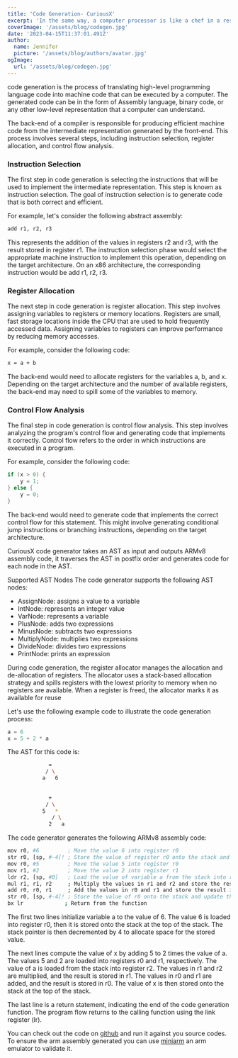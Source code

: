 ```yaml
---
title: 'Code Generation- CuriousX'
excerpt: 'In the same way, a computer processor is like a chef in a restaurant kitchen, and registers are like the small work area where the processor can keep the data it needs to work with most frequently'
coverImage: '/assets/blog/codegen.jpg'
date: '2023-04-15T11:37:01.491Z'
author:
  name: Jennifer
  picture: '/assets/blog/authors/avatar.jpg'
ogImage:
  url: '/assets/blog/codegen.jpg'
---
```


code generation is the process of translating high-level programming language code into machine code that can be executed by a computer. The generated code can be in the form of Assembly language, binary code, or any other low-level representation that a computer can understand.

The back-end of a compiler is responsible for producing efficient machine code from the intermediate representation generated by the front-end. This process involves several steps, including instruction selection, register allocation, and control flow analysis.

### Instruction Selection

The first step in code generation is selecting the instructions that will be used to implement the intermediate representation. This step is known as instruction selection. The goal of instruction selection is to generate code that is both correct and efficient.

For example, let's consider the following abstract assembly:
```sh
add r1, r2, r3
```

This represents the addition of the values in registers r2 and r3, with the result stored in register r1. The instruction selection phase would select the appropriate machine instruction to implement this operation, depending on the target architecture. On an x86 architecture, the corresponding instruction would be add r1, r2, r3.

### Register Allocation

The next step in code generation is register allocation. This step involves assigning variables to registers or memory locations. Registers are small, fast storage locations inside the CPU that are used to hold frequently accessed data. Assigning variables to registers can improve performance by reducing memory accesses.

For example, consider the following code:

```sh
x = a + b
```

The back-end would need to allocate registers for the variables a, b, and x. Depending on the target architecture and the number of available registers, the back-end may need to spill some of the variables to memory.

### Control Flow Analysis

The final step in code generation is control flow analysis. This step involves analyzing the program's control flow and generating code that implements it correctly. Control flow refers to the order in which instructions are executed in a program.

For example, consider the following code:

```c
if (x > 0) {
    y = 1;
} else {
    y = 0;
}
```

The back-end would need to generate code that implements the correct control flow for this statement. This might involve generating conditional jump instructions or branching instructions, depending on the target architecture.

CuriousX code generator takes an AST as input and outputs ARMv8 assembly code, it traverses the AST in postfix order and generates code for each node in the AST.

Supported AST Nodes
The code generator supports the following AST nodes:

- AssignNode: assigns a value to a variable
- IntNode: represents an integer value
- VarNode: represents a variable
- PlusNode: adds two expressions
- MinusNode: subtracts two expressions
- MultiplyNode: multiplies two expressions
- DivideNode: divides two expressions
- PrintNode: prints an expression


During code generation, the register allocator manages the allocation and de-allocation of registers. The allocator uses a stack-based allocation strategy and spills registers with the lowest priority to memory when no registers are available. When a register is freed, the allocator marks it as available for reuse


Let's use the following example code to illustrate the code generation process:
```c
a = 6
x = 5 + 2 * a
```

The AST for this code is:

```sh
             =
            / \
           a   6
               
                 
             +
            / \
           5   *
              / \
             2   a
```

The code generator generates the following ARMv8 assembly code:

```sh
mov r0, #6         ; Move the value 6 into register r0
str r0, [sp, #-4]! ; Store the value of register r0 onto the stack and update the stack pointer
mov r0, #5         ; Move the value 5 into register r0
mov r1, #2         ; Move the value 2 into register r1
ldr r2, [sp, #0]   ; Load the value of variable a from the stack into register r2
mul r1, r1, r2     ; Multiply the values in r1 and r2 and store the result in r1
add r0, r0, r1     ; Add the values in r0 and r1 and store the result in r0
str r0, [sp, #-4]! ; Store the value of r0 onto the stack and update the stack pointer
bx lr             ; Return from the function
```


The first two lines initialize variable a to the value of 6. The value 6 is loaded into register r0, then it is stored onto the stack at the top of the stack. The stack pointer is then decremented by 4 to allocate space for the stored value.

The next lines compute the value of x by adding 5 to 2 times the value of a. The values 5 and 2 are loaded into registers r0 and r1, respectively. The value of a is loaded from the stack into register r2. The values in r1 and r2 are multiplied, and the result is stored in r1. The values in r0 and r1 are added, and the result is stored in r0. The value of x is then stored onto the stack at the top of the stack.

The last line is a return statement, indicating the end of the code generation function. The program flow returns to the calling function using the link register (lr).


You can check out the code on [github](https://github.com/jnyfah/CuriousX) and run it against you source codes. To ensure the arm assembly generated you can use [miniarm](https://github.com/ebresafegaga/miniarm) an arm emulator to validate it.